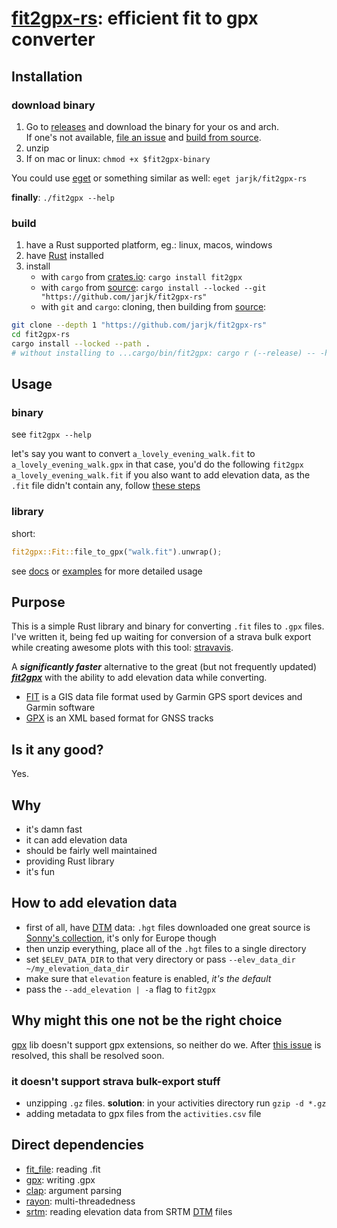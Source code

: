 # [fit2gpx-rs][fit2gpx-rs]: efficient fit to gpx converter 

## Installation

### download binary

1. Go to [releases](https://github.com/JeromeSchmied/fit2gpx-rs/releases/latest) and download the binary for your os and arch.  
If one's not available, [file an issue](https://github.com/JeromeSchmied/fit2gpx-rs/issues/new) and [build from source](#build).
2. unzip
3. If on mac or linux: `chmod +x $fit2gpx-binary`

You could use [eget](https://github.com/zyedidia/eget) or something similar as well: `eget jarjk/fit2gpx-rs`

**finally**: `./fit2gpx --help`

### build

1.  have a Rust supported platform, eg.: linux, macos, windows
2.  have [Rust](https://rust-lang.org) installed
3.  install
    -   with `cargo` from [crates.io](https://crates.io): `cargo install fit2gpx`
    -   with `cargo` from [source][fit2gpx-rs]: `cargo install --locked --git "https://github.com/jarjk/fit2gpx-rs"`
    -   with `git` and `cargo`: cloning, then building from [source][fit2gpx-rs]:

```sh
git clone --depth 1 "https://github.com/jarjk/fit2gpx-rs"
cd fit2gpx-rs
cargo install --locked --path .
# without installing to ...cargo/bin/fit2gpx: cargo r (--release) -- -h
```

## Usage

### binary

see `fit2gpx --help`

let's say you want to convert `a_lovely_evening_walk.fit` to `a_lovely_evening_walk.gpx`
in that case, you'd do the following
`fit2gpx a_lovely_evening_walk.fit`
if you also want to add elevation data, as the `.fit` file didn't contain any, follow [these steps](#how-to-add-elevation-data)

### library

short:

```rust
fit2gpx::Fit::file_to_gpx("walk.fit").unwrap();
```

see [docs](https://docs.rs/crate/fit2gpx) or [examples](https://github.com/jarjk/fit2gpx-rs/tree/main/examples) for more detailed usage

## Purpose

This is a simple Rust library and binary for converting `.fit` files to `.gpx` files.
I've written it, being fed up waiting for conversion of a strava bulk export while creating
awesome plots with this tool: [stravavis](https://github.com/marcusvolz/strava_py).

A ***significantly faster*** alternative to the great (but not frequently updated)
[**_fit2gpx_**](https://github.com/dodo-saba/fit2gpx) with the ability to add elevation data while converting.

-   [FIT](https://developer.garmin.com/fit/overview/) is a GIS data file format used by Garmin GPS sport devices and Garmin software
-   [GPX](https://docs.fileformat.com/gis/gpx/) is an XML based format for GNSS tracks

## Is it any good?

Yes.

## Why

-   it's damn fast
-   it can add elevation data
-   should be fairly well maintained
-   providing Rust library
-   it's fun

## How to add elevation data

-   first of all, have [DTM][dtm-wiki] data: `.hgt` files downloaded
    one great source is [Sonny's collection](https://sonny.4lima.de/), it's only for Europe though
-   then unzip everything, place all of the `.hgt` files to a single directory
-   set `$ELEV_DATA_DIR` to that very directory or pass `--elev_data_dir ~/my_elevation_data_dir`
-   make sure that `elevation` feature is enabled, _it's the default_
-   pass the `--add_elevation | -a` flag to `fit2gpx`

## Why might this one not be the right choice

[gpx][gpx-crate] lib doesn't support gpx extensions, so neither do we.
After [this issue](https://github.com/georust/gpx/issues/8) is resolved, this shall be resolved soon.

### it doesn't support strava bulk-export stuff

-   unzipping `.gz` files. __solution__: in your activities directory run `gzip -d *.gz`
-   adding metadata to gpx files from the `activities.csv` file

## Direct dependencies

<!-- -   [coordinate-altitude](https://github.com/jarjk/coordinate-altitude) -->

-   [fit_file](https://crates.io/crates/fit_file): reading .fit
-   [gpx][gpx-crate]: writing .gpx
-   [clap](https://crates.io/crates/clap): argument parsing
-   [rayon](https://crates.io/crates/rayon): multi-threadedness
-   [srtm](https://github.com/jarjk/srtm_reader): reading elevation data from SRTM [DTM][dtm-wiki] files

[fit2gpx-rs]: https://github.com/JeromeSchmied/fit2gpx-rs
[gpx-crate]: https://crates.io/crates/gpx
[dtm-wiki]: https://en.wikipedia.org/wiki/Digital_elevation_model
